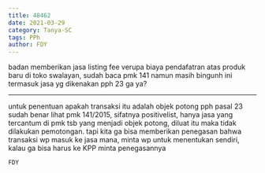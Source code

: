```yaml
---
title: 48462
date: 2021-03-29
category: Tanya-SC
tags: PPh
author: FDY
---
```


badan memberikan jasa listing fee verupa biaya pendafatran atas produk baru di toko swalayan, sudah baca pmk 141 namun masih bingunh ini termasuk jasa yg dikenakan pph 23 ga ya?

---

untuk penentuan apakah transaksi itu adalah objek potong pph pasal 23 sudah benar lihat pmk 141/2015, sifatnya positivelist, hanya jasa yang tercantum di pmk tsb yang menjadi objek potong, diluat itu maka tidak dilakukan pemotongan. tapi kita ga bisa memberikan penegasan bahwa transaksi wp masuk ke jasa mana, minta wp untuk menentukan sendiri, kalau ga bisa harus ke KPP minta penegasannya

`FDY`

